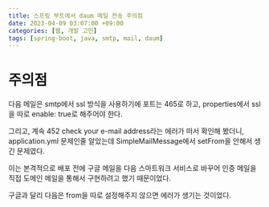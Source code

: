 ```yaml
---
title: 스프링 부트에서 daum 메일 전송 주의점
date: 2023-04-09 03:07:00 +09:00
categories: [웹, 개발 고민]
tags: [spring-boot, java, smtp, mail, daum]
---
```


# 주의점

다음 메일은 smtp에서 ssl 방식을 사용하기에 포트는 465로 하고, properties에서 ssl을 따로 enable: true로 해주어야 한다.

그리고, 계속 452 check your e-mail address라는 에러가 떠서 확인해 봤더니, application.yml 문제인줄 알았는데 SimpleMailMessage에서 setFrom을 안해서 생긴 문제였다.

이는 본격적으로 배포 전에 구글 메일을 다음 스마트워크 서비스로 바꾸어 인증 메일을 직접 도메인 메일을 통해서 구현하려고 했기 때문이었다.

구글과 달리 다음은 from을 따로 설정해주지 않으면 에러가 생기는 것이었다.
